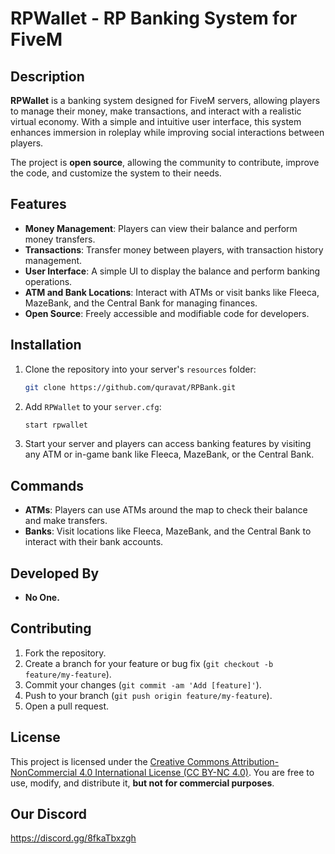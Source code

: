 # RPWallet - RP Banking System for FiveM

## Description

**RPWallet** is a banking system designed for FiveM servers, allowing players to manage their money, make transactions, and interact with a realistic virtual economy. With a simple and intuitive user interface, this system enhances immersion in roleplay while improving social interactions between players.

The project is **open source**, allowing the community to contribute, improve the code, and customize the system to their needs.

## Features

- **Money Management**: Players can view their balance and perform money transfers.
- **Transactions**: Transfer money between players, with transaction history management.
- **User Interface**: A simple UI to display the balance and perform banking operations.
- **ATM and Bank Locations**: Interact with ATMs or visit banks like Fleeca, MazeBank, and the Central Bank for managing finances.
- **Open Source**: Freely accessible and modifiable code for developers.

## Installation

1. Clone the repository into your server's `resources` folder:
   ```bash
   git clone https://github.com/quravat/RPBank.git
   ```

2. Add `RPWallet` to your `server.cfg`:
   ```bash
   start rpwallet
   ```

3. Start your server and players can access banking features by visiting any ATM or in-game bank like Fleeca, MazeBank, or the Central Bank.

## Commands

- **ATMs**: Players can use ATMs around the map to check their balance and make transfers.
- **Banks**: Visit locations like Fleeca, MazeBank, and the Central Bank to interact with their bank accounts.

## Developed By

- **No One.**

## Contributing

1. Fork the repository.
2. Create a branch for your feature or bug fix (`git checkout -b feature/my-feature`).
3. Commit your changes (`git commit -am 'Add [feature]'`).
4. Push to your branch (`git push origin feature/my-feature`).
5. Open a pull request.

## License

This project is licensed under the [Creative Commons Attribution-NonCommercial 4.0 International License (CC BY-NC 4.0)](https://creativecommons.org/licenses/by-nc/4.0/). You are free to use, modify, and distribute it, **but not for commercial purposes**.

## Our Discord

https://discord.gg/8fkaTbxzgh
